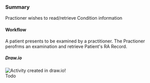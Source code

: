 ### Summary

<p>Practioner wishes to read/retrieve Condition information</p>    

#### Workflow

A patient presents to be examined by a practitioner. The Practioner perofrms an examination and retrieve Patient's RA Record.

##### Draw.io

<div>
    <img style="max-width: 70%" alt="Activity created in draw.io!" src="retrievecondition.drawio.png"/>
</div>Todo
